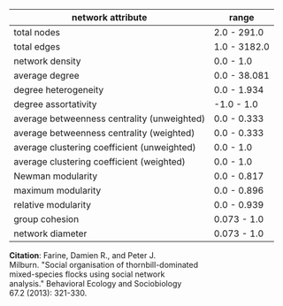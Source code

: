 network attribute|range
---|---
total nodes|2.0 - 291.0
total edges|1.0 - 3182.0
network density|0.0 - 1.0
average degree|0.0 - 38.081
degree heterogeneity|0.0 - 1.934
degree assortativity|-1.0 - 1.0
average betweenness centrality (unweighted)|0.0 - 0.333
average betweenness centrality (weighted)|0.0 - 0.333
average clustering coefficient (unweighted)|0.0 - 1.0
average clustering coefficient (weighted)|0.0 - 1.0
Newman modularity|0.0 - 0.817
maximum modularity|0.0 - 0.896
relative modularity|0.0 - 0.939
group cohesion|0.073 - 1.0
network diameter|0.073 - 1.0
**Citation**: Farine, Damien R., and Peter J. <br> Milburn. "Social organisation of thornbill-dominated <br> mixed-species flocks using social network <br> analysis." Behavioral Ecology and Sociobiology <br> 67.2 (2013): 321-330.